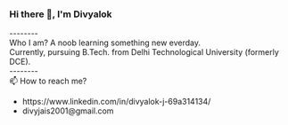 <h3>Hi there 👋, I'm Divyalok </h3>
--------</br>
Who I am? A noob learning something new everday. <br> Currently, pursuing B.Tech. from Delhi Technological University (formerly DCE). <br>
--------</br>
📫 How to reach me? 
<ul>
  <li>https://www.linkedin.com/in/divyalok-j-69a314134/ </li>
  <li>divyjais2001@gmail.com</li>
</ul>



<!--
**Divyalok123/divyalok123** is a ✨ _special_ ✨ repository because its `README.md` (this file) appears on your GitHub profile.

Here are some ideas to get you started:

- 🔭 I’m currently working on ...
- 🌱 I’m currently learning ...
- 👯 I’m looking to collaborate on ...
- 🤔 I’m looking for help with ...
- 💬 Ask me about ...
- 📫 How to reach me: ...
- 😄 Pronouns: ...
- ⚡ Fun fact: ...
-->
